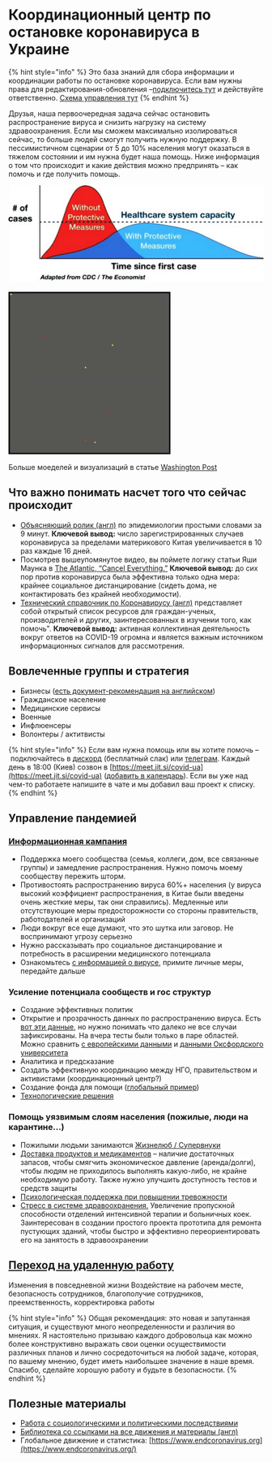 # Координационный центр по остановке коронавируса в Украине

{% hint style="info" %}
Это база знаний для сбора информации и координации работы по остановке коронавируса. Если вам нужны права для редактирования-обновления –[подключитесь тут](https://app.gitbook.com/invite/dgov?invite=-M2JRBARwkcPd9AED8KT) и действуйте ответственно. [Схема управления тут](upravlenie.md)
{% endhint %}

Друзья, наша первоочередная задача сейчас остановить распространение вируса и снизить нагрузку на систему здравоохранения. Если мы сможем максимально изолироваться сейчас, то больше людей смогут получить нужную поддержку. В пессимистичном сценарии от 5 до 10% населения могут оказаться в тяжелом состоянии и им нужна будет наша помощь.  Ниже информация о том что происходит и какие действия можно предпринять – как помочь и где получить помощь. 

![](.gitbook/assets/image%20%281%29.png)

![&#x412;&#x438;&#x437;&#x443;&#x430;&#x43B;&#x438;&#x437;&#x430;&#x446;&#x438;&#x44F; &#x440;&#x430;&#x441;&#x43F;&#x440;&#x43E;&#x441;&#x442;&#x440;&#x430;&#x43D;&#x435;&#x43D;&#x438;&#x44F; &#x43F;&#x440;&#x438; &#x44D;&#x444;&#x444;&#x435;&#x43A;&#x442;&#x438;&#x432;&#x43D;&#x43E;&#x43C; &#x43A;&#x430;&#x440;&#x430;&#x43D;&#x442;&#x438;&#x43D;&#x435;](.gitbook/assets/ezgif-6-4e39aa5a7d9a.gif)

Больше моеделей и визуализаций в статье [Washington Post](https://www.washingtonpost.com/graphics/2020/world/corona-simulator/)

## Что важно понимать насчет того что сейчас происходит

* [Объясняющий ролик \(англ\)](https://www.youtube.com/watch?v=Kas0tIxDvrg) по эпидемиологии простыми словами за 9 минут. **Ключевой вывод:** число зарегистрированных случаев коронавируса за пределами материкового Китая увеличивается в 10 раз каждые 16 дней. 
* Посмотрев вышеупомянутое видео, вы поймете логику статьи Яши Маунка в [The Atlantic, “Cancel Everything.”](https://www.theatlantic.com/ideas/archive/2020/03/coronavirus-cancel-everything/607675/) **Ключевой вывод:** до сих пор против коронавируса была эффективна только одна мера: крайнее социальное дистанцирование \(сидеть дома, не контактировать без крайней необходимости\). 
* [Технический справочник по Коронавирусу \(англ\)](https://coronavirustechhandbook.com/) представляет собой открытый список ресурсов для граждан-ученых, производителей и других, заинтересованных в изучении того, как помочь". **Ключевой вывод:** активная коллективная деятельность вокруг ответов на COVID-19 огромна и является важным источником информационных сигналов для рассмотрения. 

## Вовлеченные группы и стратегия

* Бизнесы \([есть документ-рекомендация на английском](https://iccwbo.org/publication/coronavirus-guidelines-for-business/)\)
* Гражданское население
* Медицинские сервисы
* Военные
* Инфлюенсеры
* Волонтеры / актитвисты

{% hint style="info" %}
 Если вам нужна помощь или вы хотите помочь – подключайтесь в [дискорд](https://discordapp.com/invite/rs8Jyg) \(бесплатный слак\) или [телеграм](https://t.me/stopcovidua). Каждый день в 18:00 \(Киев\) созвон в [https://meet.jit.si/covid-ua](https://meet.jit.si/covid-ua) \([добавить в календарь](https://calendar.google.com/event?action=TEMPLATE&tmeid=MXBiazNwbmpoNG1tOHZqZ2MxZTEzMzNpcmhfMjAyMDAzMTVUMTYwMDAwWiBtYXguc2VtZW5jaHVrQG0&tmsrc=max.semenchuk%40gmail.com)\). Если вы уже над чем-то работаете напишите в чате и мы добавил ваш проект к списку.
{% endhint %}

## Управление пандемией

### [Информационная кампания](upravlenie-pandemiei/informacionnaya-kampaniya.md)

* Поддержка моего сообщества \(семья, коллеги, дом, все связанные группы\) и замедление распространения. Нужно помочь моему  сообществу пережить шторм. 
* Противостоять распространению вируса 60%+ населения \(у вируса высокий коэффициент распространения, в Китае были введены очень жесткие меры, так они справились\). Медленные или отсутствующие меры предосторожности со стороны правительств, работодателей и организаций
* Люди вокруг все еще думают, что это шутка или заговор. Не воспринимают угрозу серьезно
* Нужно рассказывать про социальное дистанцирование и потребность в расширении медицинского потенциала 
* Ознакомьтесь [с информацией о вирусе](o-koronaviruse.md), примите личные меры, передайте дальше

### Усиление потенциала сообществ и гос структур

* Создание эффективных политик
* Открытие и прозрачность данных по распространению вируса. Есть [вот эти данные](https://public.tableau.com/profile/publicviz?fbclid=IwAR2nTNZDiO-GM-y2940gWCCB19xfN8X1yJMVnx0grp-OHoY6xZAT_wylyUk#!/vizhome/monitor_15841091301660/sheet0), но нужно понимать что далеко не все случаи зафиксированы. На вчера тесты были только в паре областей. Можно сравнить [с европейскими данными](https://who.maps.arcgis.com/apps/opsdashboard/index.html#/a19d5d1f86ee4d99b013eed5f637232d) и [данными Оксфордского университета](https://ourworldindata.org/coronavirus)
* Аналитика и предсказание
* Создать эффективную координацию между НГО, правительством и активистами \(координационный центр?\)
* Создание фонда для помощи \([глобальный пример](https://www.covid19responsefund.org/)\)
* [Технологические решения](upravlenie-pandemiei/tekhnologicheskie-resheniya.md)

### Помощь уязвимым слоям населения \(пожилые, люди на карантине...\)

* Пожилыми людьми занимаются [Жизнелюб / Супервнуки](https://superonuki.com/)
* [Доставка продуктов и медикаментов](upravlenie-pandemiei/dostavka-produktov-i-medikamentov.md) – наличие достаточных запасов, чтобы смягчить экономическое давление \(аренда/долги\), чтобы людям не приходилось выполнять какую-либо, не крайне необходимую работу. Также нужно улучшить доступность тестов и средств защиты
* [Психологическая поддержка при повышении тревожности](upravlenie-pandemiei/psychological-support.md)
* [Стресс в системе здравоохранения.](upravlenie-pandemiei/sozdanie-bolshego-kolichestvo-medicinskikh-koek-i-personala.md) Увеличение пропускной способности отделений интенсивной терапии и больничных коек. Заинтересован в создании простого проекта прототипа для ремонта пустующих зданий, чтобы быстро и эффективно переориентировать его на занятость в здравоохранении

## [Переход на удаленную работу](online-work.md)

Изменения в повседневной жизни Воздействие на рабочем месте, безопасность сотрудников, благополучие сотрудников, преемственность, корректировка работы

{% hint style="info" %}
Общая рекомендация: это новая и запутанная ситуация, и существуют много неопределенности и различия во мнениях. Я настоятельно призываю каждого добровольца как можно более конструктивно выражать свои оценки осуществимости различных планов и лично сосредоточиться на любой задаче, которая, по вашему мнению, будет иметь наибольшее значение в наше время. Спасибо, сделайте хорошую работу и будьте в безопасности.
{% endhint %}

## Полезные материалы

* [Работа с социологическими и политическими последствиями](kak-luchshe-podgotovitsya-k-krizisam-v-budushem.md)
* [Библиотека со ссылками на все движения и материалы \(англ\)](https://coronavirustechhandbook.com/communities)
* Глобальное движение и статистика: [https://www.endcoronavirus.org](https://www.endcoronavirus.org/)

